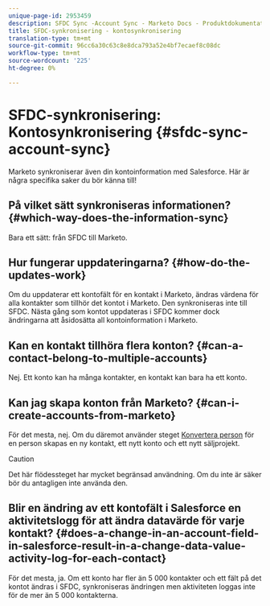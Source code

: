 ```yaml
---
unique-page-id: 2953459
description: SFDC Sync -Account Sync - Marketo Docs - Produktdokumentation
title: SFDC-synkronisering - kontosynkronisering
translation-type: tm+mt
source-git-commit: 96cc6a30c63c8e8dca793a52e4bf7ecaef8c08dc
workflow-type: tm+mt
source-wordcount: '225'
ht-degree: 0%

---
```



# SFDC-synkronisering: Kontosynkronisering {#sfdc-sync-account-sync}

Marketo synkroniserar även din kontoinformation med Salesforce. Här är några specifika saker du bör känna till!

## På vilket sätt synkroniseras informationen? {#which-way-does-the-information-sync}

Bara ett sätt: från SFDC till Marketo.

## Hur fungerar uppdateringarna? {#how-do-the-updates-work}

Om du uppdaterar ett kontofält för en kontakt i Marketo, ändras värdena för alla kontakter som tillhör det kontot i Marketo. Den synkroniseras inte till SFDC. Nästa gång som kontot uppdateras i SFDC kommer dock ändringarna att åsidosätta all kontoinformation i Marketo.

## Kan en kontakt tillhöra flera konton?  {#can-a-contact-belong-to-multiple-accounts}

Nej. Ett konto kan ha många kontakter, en kontakt kan bara ha ett konto.

## Kan jag skapa konton från Marketo? {#can-i-create-accounts-from-marketo}

För det mesta, nej. Om du däremot använder steget [Konvertera person](../../../../product-docs/core-marketo-concepts/smart-campaigns/flow-actions/convert-person.md) för en person skapas en ny kontakt, ett nytt konto och ett nytt säljprojekt.

>[!CAUTION]
>
>Det här flödessteget har mycket begränsad användning. Om du inte är säker bör du antagligen inte använda den.

## Blir en ändring av ett kontofält i Salesforce en aktivitetslogg för att ändra datavärde för varje kontakt?  {#does-a-change-in-an-account-field-in-salesforce-result-in-a-change-data-value-activity-log-for-each-contact}

För det mesta, ja. Om ett konto har fler än 5 000 kontakter och ett fält på det kontot ändras i SFDC, synkroniseras ändringen men aktiviteten loggas inte för de mer än 5 000 kontakterna.
